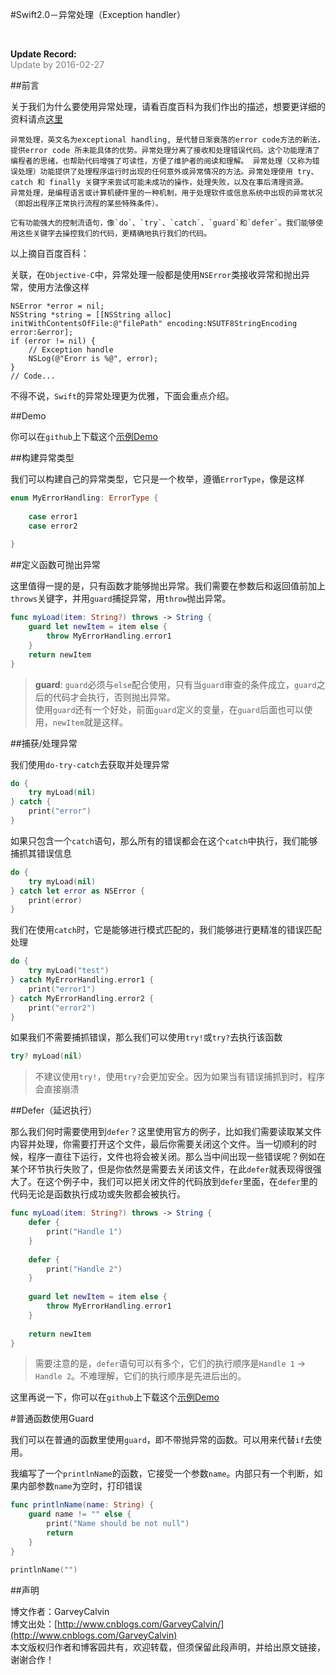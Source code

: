 #Swift2.0－异常处理（Exception handler）

<br>

**Update Record:**<br>
<span style="color: gray">Update by 2016-02-27</span>

##前言

关于我们为什么要使用异常处理，请看百度百科为我们作出的描述，想要更详细的资料请点[这里](http://baike.baidu.com/link?url=pgGvxSsSqeuz3OnQ7NrWkqYwZXtY9MVTeuhOZolRvcr2UQtCLzZHQ3Y-2lFpAxeCQURXjCLqqY84XX0VLs4zaa)

```
异常处理，英文名为exceptional handling, 是代替日渐衰落的error code方法的新法，提供error code 所未能具体的优势。异常处理分离了接收和处理错误代码。这个功能理清了编程者的思绪，也帮助代码增强了可读性，方便了维护者的阅读和理解。 异常处理（又称为错误处理）功能提供了处理程序运行时出现的任何意外或异常情况的方法。异常处理使用 try、catch 和 finally 关键字来尝试可能未成功的操作，处理失败，以及在事后清理资源。
异常处理，是编程语言或计算机硬件里的一种机制，用于处理软件或信息系统中出现的异常状况（即超出程序正常执行流程的某些特殊条件）。

它有功能强大的控制流语句，像`do`、`try`、`catch`、`guard`和`defer`。我们能够使用这些关键字去操控我们的代码，更精确地执行我们的代码。
```

以上摘自百度百科：


关联，在`Objective-C`中，异常处理一般都是使用`NSError`类接收异常和抛出异常，使用方法像这样

```objc
NSError *error = nil;
NSString *string = [[NSString alloc] initWithContentsOfFile:@"filePath" encoding:NSUTF8StringEncoding error:&error];
if (error != nil) {
    // Exception handle
    NSLog(@"Erorr is %@", error);
}
// Code...
```

不得不说，`Swift`的异常处理更为优雅，下面会重点介绍。

##Demo

你可以在`github`上下载这个[示例Demo](https://github.com/GarveyCalvin/Swift2.0-ExceptionHandler)

##构建异常类型

我们可以构建自己的异常类型，它只是一个枚举，遵循`ErrorType`，像是这样

```swift
enum MyErrorHandling: ErrorType {
    
    case error1
    case error2
    
}
```

##定义函数可抛出异常

这里值得一提的是，只有函数才能够抛出异常。我们需要在参数后和返回值前加上`throws`关键字，并用`guard`捕捉异常，用`throw`抛出异常。

```swift
func myLoad(item: String?) throws -> String {
    guard let newItem = item else {
        throw MyErrorHandling.error1
    }
    return newItem
}
```

> **guard**: `guard`必须与`else`配合使用，只有当`guard`审查的条件成立，`guard`之后的代码才会执行，否则抛出异常。<br>
> 使用`guard`还有一个好处，前面`guard`定义的变量，在`guard`后面也可以使用，`newItem`就是这样。

##捕获/处理异常

我们使用`do-try-catch`去获取并处理异常

```swift
do {
    try myLoad(nil)
} catch {
    print("error")
}
```

如果只包含一个`catch`语句，那么所有的错误都会在这个`catch`中执行，我们能够捕抓其错误信息

```swift
do {
    try myLoad(nil)
} catch let error as NSError {
    print(error)
}
```

我们在使用`catch`时，它是能够进行模式匹配的，我们能够进行更精准的错误匹配处理

```swift
do {
    try myLoad("test")
} catch MyErrorHandling.error1 {
    print("error1")
} catch MyErrorHandling.error2 {
    print("error2")
}
```

如果我们不需要捕抓错误，那么我们可以使用`try!`或`try?`去执行该函数

```swift
try? myLoad(nil)
```

> 不建议使用`try!`，使用`try?`会更加安全。因为如果当有错误捕抓到时，程序会直接崩溃

##Defer（延迟执行）

那么我们何时需要使用到`defer`？这里使用官方的例子，比如我们需要读取某文件内容并处理，你需要打开这个文件，最后你需要关闭这个文件。当一切顺利的时候，程序一直往下运行，文件也将会被关闭。那么当中间出现一些错误呢？例如在某个环节执行失败了，但是你依然是需要去关闭该文件，在此`defer`就表现得很强大了。在这个例子中，我们可以把关闭文件的代码放到`defer`里面，在`defer`里的代码无论是函数执行成功或失败都会被执行。

```swift
func myLoad(item: String?) throws -> String {
    defer {
        print("Handle 1")
    }
    
    defer {
        print("Handle 2")
    }
    
    guard let newItem = item else {
        throw MyErrorHandling.error1
    }
    
    return newItem
}
```

> 需要注意的是，`defer`语句可以有多个，它们的执行顺序是`Handle 1` -> `Handle 2`。不难理解，它们的执行顺序是先进后出的。


这里再说一下，你可以在`github`上下载这个[示例Demo](https://github.com/GarveyCalvin/Swift2.0-ExceptionHandler)

#普通函数使用Guard

我们可以在普通的函数里使用`guard`，即不带抛异常的函数。可以用来代替`if`去使用。

我编写了一个`printlnName`的函数，它接受一个参数`name`。内部只有一个判断，如果内部参数`name`为空时，打印错误

```swift
func printlnName(name: String) {
    guard name != "" else {
        print("Name should be not null")
        return
    }
}

printlnName("")
```


##声明

博文作者：GarveyCalvin<br>
博文出处：[http://www.cnblogs.com/GarveyCalvin/](http://www.cnblogs.com/GarveyCalvin)<br>
本文版权归作者和博客园共有，欢迎转载，但须保留此段声明，并给出原文链接，谢谢合作！<br>